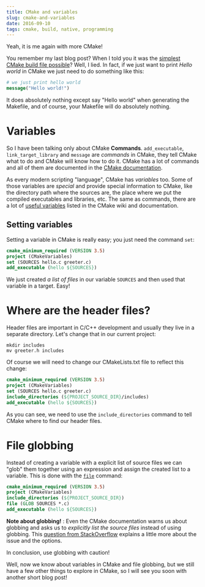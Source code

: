 ```yaml
---
title: CMake and variables
slug: cmake-and-variables
date: 2016-09-10
tags: cmake, build, native, programming
---
```


Yeah, it is me again with more CMake!

You remember my last blog post? When I told you it was the [simplest CMake build file possible](the-simplest-cmake-possible)? Well, I lied. In fact, if we just want to print _Hello world_ in CMake we just need to do something like this:

```cmake
# we just print hello world
message("Hello world!")
```

It does absolutely nothing except say "Hello world" when generating the Makefile, and of course, your Makefile will do absolutely nothing.

# Variables

So I have been talking only about CMake **Commands**. `add_executable`, `link_target_library` and `message` are _commands_ in CMake, they tell CMake what to do and CMake will know how to do it. CMake has a lot of commands and all of them are documented in the [CMake documentation](http://cmake.org/cmake/help/v3.6/manual/cmake-commands.7.html).

As every modern scripting "language", CMake has _variables_ too. Some of those variables are _special_ and provide special information to CMake, like the directory path where the sources are, the place where we put the compiled executables and libraries, etc. The same as commands, there are a lot of [useful variables](https://cmake.org/Wiki/CMake_Useful_Variables) listed in the CMake wiki and documentation.

## Setting variables

Setting a variable in CMake is really easy; you just need the command `set`:

```cmake
cmake_minimum_required (VERSION 3.5)
project (CMakeVariables)
set (SOURCES hello.c greeter.c)
add_executable (hello ${SOURCES})
```

We just created _a list of files_ in our variable `SOURCES` and then used that variable in a target. Easy!

# Where are the header files?

Header files are important in C/C++ development and usually they live in a separate directory. Let's change that in our current project:

    mkdir includes
    mv greeter.h includes

Of course we will need to change our CMakeLists.txt file to reflect this change:

```cmake
cmake_minimum_required (VERSION 3.5)
project (CMakeVariables)
set (SOURCES hello.c greeter.c)
include_directories (${PROJECT_SOURCE_DIR}/includes)
add_executable (hello ${SOURCES})
```

As you can see, we need to use the `include_directories` command to tell CMake where to find our header files.

# File globbing

Instead of creating a variable with a explicit list of source files we can "glob" them together using an expression and assign the created list to a variable. This is done with the [`file`](https://cmake.org/cmake/help/v3.6/command/file.html?highlight=glob#file) command:

```cmake
cmake_minimum_required (VERSION 3.5)
project (CMakeVariables)
include_directories (${PROJECT_SOURCE_DIR})
file (GLOB SOURCES *.c)
add_executable (hello ${SOURCES})
```

**Note about globbing!** : Even the CMake documentation warns us about globbing and asks us to _explicitly list the source files_ instead of using globbing. This [question from StackOverflow](http://stackoverflow.com/questions/1027247/best-way-to-specify-sourcefiles-in-cmake) explains a little more about the issue and the options.

In conclusion, use globbing with caution!

Well, now we know about variables in CMake and file globbing, but we still have a few other things to explore in CMake, so I will see you soon with another short blog post!
